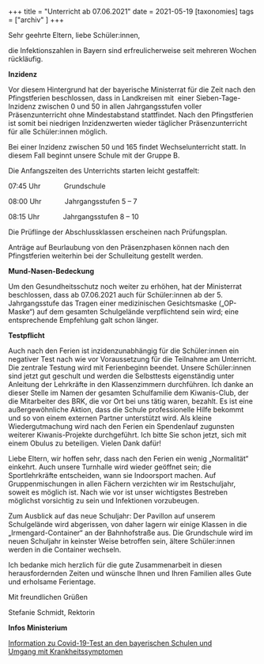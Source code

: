 +++
title = "Unterricht ab 07.06.2021"
date = 2021-05-19
[taxonomies]
tags = ["archiv" ]
+++

Sehr geehrte Eltern, liebe Schüler:innen,

die Infektionszahlen in Bayern sind erfreulicherweise seit mehreren Wochen rückläufig.

**Inzidenz**

Vor diesem Hintergrund hat der bayerische Ministerrat für die Zeit nach den Pfingstferien beschlossen, dass in Landkreisen mit  einer Sieben-Tage-Inzidenz zwischen 0 und 50 in allen Jahrgangsstufen voller Präsenzunterricht ohne Mindestabstand stattfindet. Nach den Pfingstferien ist somit bei niedrigen Inzidenzwerten wieder täglicher Präsenzunterricht für alle Schüler:innen möglich.

Bei einer Inzidenz zwischen 50 und 165 findet Wechselunterricht statt. In diesem Fall beginnt unsere Schule mit der Gruppe B.

Die Anfangszeiten des Unterrichts starten leicht gestaffelt:

07:45 Uhr            Grundschule

08:00 Uhr            Jahrgangsstufen 5 – 7

08:15 Uhr            Jahrgangsstufen 8 – 10

Die Prüflinge der Abschlussklassen erscheinen nach Prüfungsplan.

Anträge auf Beurlaubung von den Präsenzphasen können nach den Pfingstferien weiterhin bei der Schulleitung gestellt werden.

**Mund-Nasen-Bedeckung**

Um den Gesundheitsschutz noch weiter zu erhöhen, hat der Ministerrat beschlossen, dass ab 07.06.2021 auch für Schüler:innen ab der 5. Jahrgangsstufe das Tragen einer medizinischen Gesichtsmaske („OP-Maske“) auf dem gesamten Schulgelände verpflichtend sein wird; eine entsprechende Empfehlung galt schon länger.

**Testpflicht**

Auch nach den Ferien ist inzidenzunabhängig für die Schüler:innen ein negativer Test nach wie vor Voraussetzung für die Teilnahme am Unterricht. Die zentrale Testung wird mit Ferienbeginn beendet. Unsere Schüler:innen sind jetzt gut geschult und werden die Selbsttests eigenständig unter Anleitung der Lehrkräfte in den Klassenzimmern durchführen. Ich danke an dieser Stelle im Namen der gesamten Schulfamilie dem Kiwanis-Club, der die Mitarbeiter des BRK, die vor Ort bei uns tätig waren, bezahlt. Es ist eine außergewöhnliche Aktion, dass die Schule professionelle Hilfe bekommt und so von einem externen Partner unterstützt wird. Als kleine Wiedergutmachung wird nach den Ferien ein Spendenlauf zugunsten weiterer Kiwanis-Projekte durchgeführt. Ich bitte Sie schon jetzt, sich mit einem Obulus zu beteiligen. Vielen Dank dafür!

Liebe Eltern, wir hoffen sehr, dass nach den Ferien ein wenig „Normalität“ einkehrt. Auch unsere Turnhalle wird wieder geöffnet sein; die Sportlehrkräfte entscheiden, wann sie Indoorsport machen. Auf Gruppenmischungen in allen Fächern verzichten wir im Restschuljahr, soweit es möglich ist. Nach wie vor ist unser wichtigstes Bestreben möglichst vorsichtig zu sein und Infektionen vorzubeugen.

Zum Ausblick auf das neue Schuljahr: Der Pavillon auf unserem Schulgelände wird abgerissen, von daher lagern wir einige Klassen in die „Irmengard-Container“ an der Bahnhofstraße aus. Die Grundschule wird im neuen Schuljahr in keinster Weise betroffen sein, ältere Schüler:innen werden in die Container wechseln.

Ich bedanke mich herzlich für die gute Zusammenarbeit in diesen herausfordernden Zeiten und wünsche Ihnen und Ihren Familien alles Gute und erholsame Ferientage.

Mit freundlichen Grüßen

Stefanie Schmidt, Rektorin

  

**Infos Ministerium**

[Information zu Covid-19-Test an den bayerischen Schulen und  
Umgang mit Krankheitssymptomen](https://volksschule-partenkirchen.de/wp-content/uploads/Schreiben-vom-KM.pdf)
